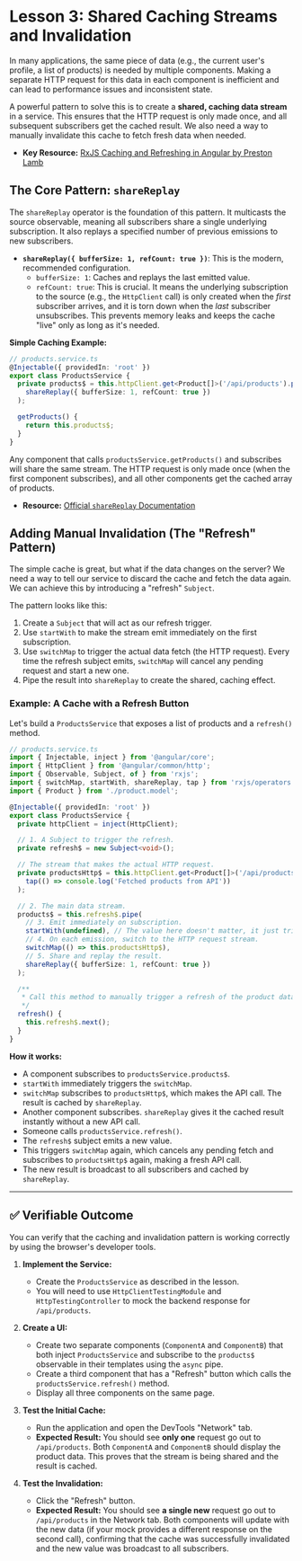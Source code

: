 # Lesson 3: Shared Caching Streams and Invalidation

In many applications, the same piece of data (e.g., the current user's profile, a list of products) is needed by multiple components. Making a separate HTTP request for this data in each component is inefficient and can lead to performance issues and inconsistent state.

A powerful pattern to solve this is to create a **shared, caching data stream** in a service. This ensures that the HTTP request is only made once, and all subsequent subscribers get the cached result. We also need a way to manually invalidate this cache to fetch fresh data when needed.

- **Key Resource:** [RxJS Caching and Refreshing in Angular by Preston Lamb](https://www.prestonlamb.com/blog/rxjs-cache-and-refresh-in-angular/)

## The Core Pattern: `shareReplay`

The `shareReplay` operator is the foundation of this pattern. It multicasts the source observable, meaning all subscribers share a single underlying subscription. It also replays a specified number of previous emissions to new subscribers.

-   **`shareReplay({ bufferSize: 1, refCount: true })`**: This is the modern, recommended configuration.
    -   `bufferSize: 1`: Caches and replays the last emitted value.
    -   `refCount: true`: This is crucial. It means the underlying subscription to the source (e.g., the `HttpClient` call) is only created when the *first* subscriber arrives, and it is torn down when the *last* subscriber unsubscribes. This prevents memory leaks and keeps the cache "live" only as long as it's needed.

**Simple Caching Example:**
```typescript
// products.service.ts
@Injectable({ providedIn: 'root' })
export class ProductsService {
  private products$ = this.httpClient.get<Product[]>('/api/products').pipe(
    shareReplay({ bufferSize: 1, refCount: true })
  );

  getProducts() {
    return this.products$;
  }
}
```
Any component that calls `productsService.getProducts()` and subscribes will share the same stream. The HTTP request is only made once (when the first component subscribes), and all other components get the cached array of products.

- **Resource:** [Official `shareReplay` Documentation](https://rxjs.dev/api/operators/shareReplay)

## Adding Manual Invalidation (The "Refresh" Pattern)

The simple cache is great, but what if the data changes on the server? We need a way to tell our service to discard the cache and fetch the data again. We can achieve this by introducing a "refresh" `Subject`.

The pattern looks like this:
1.  Create a `Subject` that will act as our refresh trigger.
2.  Use `startWith` to make the stream emit immediately on the first subscription.
3.  Use `switchMap` to trigger the actual data fetch (the HTTP request). Every time the refresh subject emits, `switchMap` will cancel any pending request and start a new one.
4.  Pipe the result into `shareReplay` to create the shared, caching effect.

### Example: A Cache with a Refresh Button

Let's build a `ProductsService` that exposes a list of products and a `refresh()` method.

```typescript
// products.service.ts
import { Injectable, inject } from '@angular/core';
import { HttpClient } from '@angular/common/http';
import { Observable, Subject, of } from 'rxjs';
import { switchMap, startWith, shareReplay, tap } from 'rxjs/operators';
import { Product } from './product.model';

@Injectable({ providedIn: 'root' })
export class ProductsService {
  private httpClient = inject(HttpClient);

  // 1. A Subject to trigger the refresh.
  private refresh$ = new Subject<void>();

  // The stream that makes the actual HTTP request.
  private productsHttp$ = this.httpClient.get<Product[]>('/api/products').pipe(
    tap(() => console.log('Fetched products from API'))
  );

  // 2. The main data stream.
  products$ = this.refresh$.pipe(
    // 3. Emit immediately on subscription.
    startWith(undefined), // The value here doesn't matter, it just triggers the pipe.
    // 4. On each emission, switch to the HTTP request stream.
    switchMap(() => this.productsHttp$),
    // 5. Share and replay the result.
    shareReplay({ bufferSize: 1, refCount: true })
  );

  /**
   * Call this method to manually trigger a refresh of the product data.
   */
  refresh() {
    this.refresh$.next();
  }
}
```

**How it works:**
-   A component subscribes to `productsService.products$`.
-   `startWith` immediately triggers the `switchMap`.
-   `switchMap` subscribes to `productsHttp$`, which makes the API call. The result is cached by `shareReplay`.
-   Another component subscribes. `shareReplay` gives it the cached result instantly without a new API call.
-   Someone calls `productsService.refresh()`.
-   The `refresh$` subject emits a new value.
-   This triggers `switchMap` again, which cancels any pending fetch and subscribes to `productsHttp$` again, making a fresh API call.
-   The new result is broadcast to all subscribers and cached by `shareReplay`.

---

## ✅ Verifiable Outcome

You can verify that the caching and invalidation pattern is working correctly by using the browser's developer tools.

1.  **Implement the Service:**
    -   Create the `ProductsService` as described in the lesson.
    -   You will need to use `HttpClientTestingModule` and `HttpTestingController` to mock the backend response for `/api/products`.

2.  **Create a UI:**
    -   Create two separate components (`ComponentA` and `ComponentB`) that both inject `ProductsService` and subscribe to the `products$` observable in their templates using the `async` pipe.
    -   Create a third component that has a "Refresh" button which calls the `productsService.refresh()` method.
    -   Display all three components on the same page.

3.  **Test the Initial Cache:**
    -   Run the application and open the DevTools "Network" tab.
    -   **Expected Result:** You should see **only one** request go out to `/api/products`. Both `ComponentA` and `ComponentB` should display the product data. This proves that the stream is being shared and the result is cached.

4.  **Test the Invalidation:**
    -   Click the "Refresh" button.
    -   **Expected Result:** You should see **a single new** request go out to `/api/products` in the Network tab. Both components will update with the new data (if your mock provides a different response on the second call), confirming that the cache was successfully invalidated and the new value was broadcast to all subscribers.